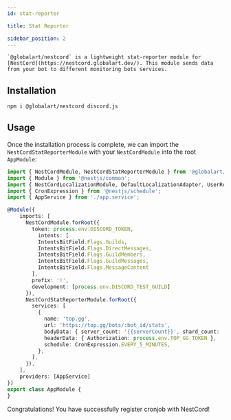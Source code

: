 ```yaml
---
id: stat-reporter

title: Stat Reporter

sidebar_position: 2
---
```


    `@globalart/nestcord` is a lightweight stat-reporter module for [NestCord](https://nestcord.globalart.dev/). This module sends data from your bot to different monitoring bots services.

## Installation

```bash npm2yarn
npm i @globalart/nestcord discord.js
```

## Usage

Once the installation process is complete, we can import the `NestCordStatReporterModule` with your `NestCordModule` into the root `AppModule`:

```typescript
import { NestCordModule, NestCordStatReporterModule } from '@globalart/nestcord';
import { Module } from '@nestjs/common';
import { NestCordLocalizationModule, DefaultLocalizationAdapter, UserResolver } from '@globalart/nestcord';
import { CronExpression } from '@nestjs/schedule';
import { AppService } from './app.service';

@Module({
    imports: [
      NestCordModule.forRoot({
        token: process.env.DISCORD_TOKEN,
          intents: [
          IntentsBitField.Flags.Guilds,
          IntentsBitField.Flags.DirectMessages,
          IntentsBitField.Flags.GuildMembers,
          IntentsBitField.Flags.GuildMessages,
          IntentsBitField.Flags.MessageContent
        ],
        prefix: '!',
        development: [process.env.DISCORD_TEST_GUILD]
      }),
      NestCordStatReporterModule.forRoot({
        services: [
          {
            name: 'top.gg',
            url: 'https://top.gg/bots/:bot_id/stats',
            bodyData: { server_count: '{{serverCount}}', shard_count: '{{shardCount}}' },
            headerData: { Authorization: process.env.TOP_GG_TOKEN },
            schedule: CronExpression.EVERY_5_MINUTES,
          },
        ],
      }),
    ],
    providers: [AppService]
})
export class AppModule {
}
```

Congratulations! You have successfully register cronjob with NestCord!
